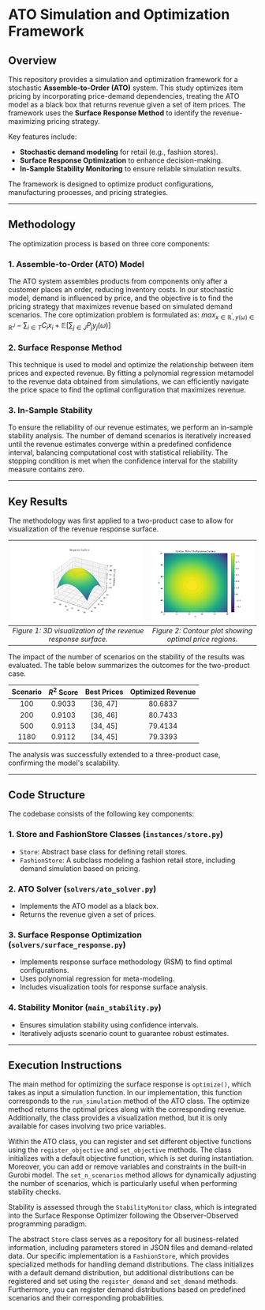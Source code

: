 # ATO Simulation and Optimization Framework

## Overview
This repository provides a simulation and optimization framework for a stochastic **Assemble-to-Order (ATO)** system. This study optimizes item pricing by incorporating price-demand dependencies, treating the ATO model as a black box that returns revenue given a set of item prices. The framework uses the **Surface Response Method** to identify the revenue-maximizing pricing strategy.

Key features include:
- **Stochastic demand modeling** for retail (e.g., fashion stores).
- **Surface Response Optimization** to enhance decision-making.
- **In-Sample Stability Monitoring** to ensure reliable simulation results.

The framework is designed to optimize product configurations, manufacturing processes, and pricing strategies.

---

## Methodology

The optimization process is based on three core components:

### 1. Assemble-to-Order (ATO) Model
The ATO system assembles products from components only after a customer places an order, reducing inventory costs. In our stochastic model, demand is influenced by price, and the objective is to find the pricing strategy that maximizes revenue based on simulated demand scenarios. The core optimization problem is formulated as:
$max_{x\in\mathbb{R}^{\prime},y(\omega)\in\mathbb{R}^{J}}-\sum_{i\in T}C_{i}x_{i}+\mathbb{E}[\sum_{j\in J}P_{j}y_{j}(\omega)]$

### 2. Surface Response Method
This technique is used to model and optimize the relationship between item prices and expected revenue. By fitting a polynomial regression metamodel to the revenue data obtained from simulations, we can efficiently navigate the price space to find the optimal configuration that maximizes revenue.

### 3. In-Sample Stability
To ensure the reliability of our revenue estimates, we perform an in-sample stability analysis. The number of demand scenarios is iteratively increased until the revenue estimates converge within a predefined confidence interval, balancing computational cost with statistical reliability. The stopping condition is met when the confidence interval for the stability measure contains zero.

---

## Key Results

The methodology was first applied to a two-product case to allow for visualization of the revenue response surface.

| ![3D Surface Plot](assets/surface_3d.png) | ![Contour Plot](assets/surface_contour.png) |
|:-------------------------------------------:|:------------------------------------------:|
| *Figure 1: 3D visualization of the revenue response surface.* | *Figure 2: Contour plot showing optimal price regions.* |

The impact of the number of scenarios on the stability of the results was evaluated. The table below summarizes the outcomes for the two-product case.

| Scenario | $R^{2}$ Score | Best Prices | Optimized Revenue |
|:--------:|:-------------:|:-----------:|:-----------------:|
| 100 | 0.9033 | [36, 47] | 80.6837 |
| 200 | 0.9103 | [36, 46] | 80.7433 |
| 500 | 0.9113 | [34, 45] | 79.4134 |
| 1180 | 0.9112 | [34, 45] | 79.3393 |

The analysis was successfully extended to a three-product case, confirming the model's scalability.

---

## Code Structure

The codebase consists of the following key components:

### 1. Store and FashionStore Classes (`instances/store.py`)
- `Store`: Abstract base class for defining retail stores.
- `FashionStore`: A subclass modeling a fashion retail store, including demand simulation based on pricing.

### 2. ATO Solver (`solvers/ato_solver.py`)
- Implements the ATO model as a black box.
- Returns the revenue given a set of prices.

### 3. Surface Response Optimization (`solvers/surface_response.py`)
- Implements response surface methodology (RSM) to find optimal configurations.
- Uses polynomial regression for meta-modeling.
- Includes visualization tools for response surface analysis.

### 4. Stability Monitor (`main_stability.py`)
- Ensures simulation stability using confidence intervals.
- Iteratively adjusts scenario count to guarantee robust estimates.

---

## Execution Instructions

The main method for optimizing the surface response is `optimize()`, which takes as input a simulation function. In our implementation, this function corresponds to the `run_simulation` method of the ATO class. The optimize method returns the optimal prices along with the corresponding revenue. Additionally, the class provides a visualization method, but it is only available for cases involving two price variables.

Within the ATO class, you can register and set different objective functions using the `register_objective` and `set_objective` methods. The class initializes with a default objective function, which is set during instantiation. Moreover, you can add or remove variables and constraints in the built-in Gurobi model. The `set_n_scenarios` method allows for dynamically adjusting the number of scenarios, which is particularly useful when performing stability checks.

Stability is assessed through the `StabilityMonitor` class, which is integrated into the Surface Response Optimizer following the Observer-Observed programming paradigm.

The abstract `Store` class serves as a repository for all business-related information, including parameters stored in JSON files and demand-related data. Our specific implementation is a `FashionStore`, which provides specialized methods for handling demand distributions. The class initializes with a default demand distribution, but additional distributions can be registered and set using the `register_demand` and `set_demand` methods. Furthermore, you can register demand distributions based on predefined scenarios and their corresponding probabilities.
